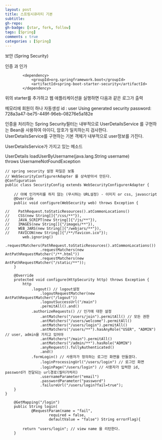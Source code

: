 ```yaml
---
layout: post
title: 스프링시큐리티 기본
subtitle: 
gh-repo: 
gh-badge: [star, fork, follow]
tags: [Spring]
comments : true
categories : [Spring]
---
```


보안 (Spring Security)

인증 과 인가
~~~
		<dependency>
			<groupId>org.springframework.boot</groupId>
			<artifactId>spring-boot-starter-security</artifactId>
		</dependency>
~~~
위의 starter를 추가하고 웹 애플리케이션을 실행하면 다음과 같은 로그가 출력

메모리에 회원이 하나 자동생성
id : user
Using generated security password: 728a3a47-be75-449f-96eb-08276e5a182e

인증을 처리하는 Spring Security필터는 내부적으로 UserDetailsService 를 구현하는
Bean을 사용하여 아이디, 암호가 일치하는지 검사한다.  
UserDetailsService를 구현하는 기본 객체가 내부적으로 user정보를 가진다.  

UserDetailsService가 가지고 있는 메소드  
  
UserDetails loadUserByUsername(java.lang.String username)  
                        throws UsernameNotFoundException  
  
~~~
// spring security 설정 파일은 보통
// WebSecurityConfigurerAdapter 를 상속받아서 만든다.
@Configuration
public class SecurityConfig extends WebSecurityConfigurerAdapter {

    // 아예 인가처리를 하지 않는 (무시하는 URL설정) - 이미지 or css, javascript
    @Override
    public void configure(WebSecurity web) throws Exception {

//    PathRequest.toStaticResources().atCommonLocations()
//    CSS(new String[]{"/css/**"}),
//    JAVA_SCRIPT(new String[]{"/js/**"}),
//    IMAGES(new String[]{"/images/**"}),
//    WEB_JARS(new String[]{"/webjars/**"}),
//    FAVICON(new String[]{"/**/favicon.ico"});
        web.ignoring()
                .requestMatchers(PathRequest.toStaticResources().atCommonLocations())
                .requestMatchers(new AntPathRequestMatcher("/**.html"))
                .requestMatchers(new AntPathRequestMatcher("/static/**"));
    }

    @Override
    protected void configure(HttpSecurity http) throws Exception {
        http
            .logout() // logout설정
                .logoutRequestMatcher(new AntPathRequestMatcher("/logout"))
                .logoutSuccessUrl("/main")
                .permitAll().and()
            .authorizeRequests() // 인가에 대한 설정
                .antMatchers("/users/join").permitAll() // 모든 권한
                .antMatchers("/users/welcome").permitAll()
                .antMatchers("/users/login").permitAll()
                .antMatchers("/users/**").hasAnyRole("USER", "ADMIN") // user, admin을 가지고 있어야
                .antMatchers("/main").permitAll()
                .antMatchers("/admin/**").hasRole("ADMIN")
                .anyRequest().fullyAuthenticated()
                .and()
            .formLogin() // 사용자가 정의하는 로그인 화면을 만들겠다.
                .loginProcessingUrl("/users/login") // 로그인 화면
                .loginPage("/users/login") // 사용자가 입력한 id, password가 전달되는 url경로(필터가처리)
                .usernameParameter("email")
                .passwordParameter("password")
                .failureUrl("/users/login?fail=true");
    }
}

~~~


~~~
    @GetMapping("/login")
    public String login(
            @RequestParam(name = "fail",
                    required = false,
                    defaultValue = "false") String errorFlag){

        return "users/login"; // view name 을 리턴한다.
    }
~~~